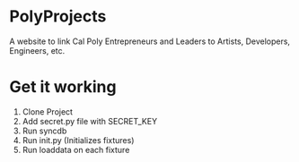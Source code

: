 PolyProjects
============

A website to link Cal Poly Entrepreneurs and Leaders to Artists, Developers, Engineers, etc.

Get it working
==============

1. Clone Project
2. Add secret.py file with SECRET_KEY
3. Run syncdb
4. Run init.py (Initializes fixtures)
5. Run loaddata on each fixture
